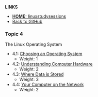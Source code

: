 <!-- _includes/4nav.md -->
**LINKS**
- [**HOME:** linuxstudysessions](https://bullintheserver.github.io/linuxstudysessions)  
- [Back to GitHub](https://github.com/bullintheserver/linuxstudysessions)  

### Topic 4
The Linux Operating System
- 4.1: [Choosing an Operating System](https://bullintheserver.github.io/linuxstudysessions/topic4/4_1.html)  
    - Weight: 1
- 4.2: [Understanding Computer Hardware](https://bullintheserver.github.io/linuxstudysessions/topic4/4_2.html)  
    - Weight: 2
- 4.3: [Where Data is Stored](https://bullintheserver.github.io/linuxstudysessions/topic4/4_3.html)  
    - Weight: 3
- 4.4: [Your Computer on the Network](https://bullintheserver.github.io/linuxstudysessions/topic4/4_4.html)  
    - Weight: 2